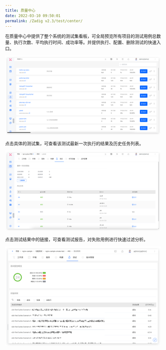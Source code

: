 ```yaml
---
title: 质量中心
date: 2022-03-10 09:50:01
permalink: /Zadig v2.3/test/center/
---
```


在质量中心中提供了整个系统的测试集看板，可全局预览所有项目的测试用例总数量、执行次数、平均执行时间、成功率等。并提供执行、配置、删除测试的快速入口。

![测试列表](../../../_images/test_list_220.png)

点击具体的测试集，可查看该测试最新一次执行的结果及历史任务列表。

![测试任务列表](../../../_images/test_task_list_220.png)

点击测试结果中的链接，可查看测试报告，对失败用例进行快速过滤分析。

![测试任务列表](../../../_images/test_report.png)
